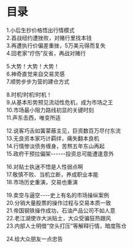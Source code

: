 # 目录
1.小后生抄价格悟出行情模式      
2.首战纽约遭挫败，对赌行里找本钱       
3.再遭执行价偏差重挫，5万美元得而复失      
4.回老家“疗伤”反省，再战对赌行      

5.大势！大势！大势！          
6.神奇直觉来自交易灵感         
7.顺势步步为营的建仓方式        

8.时机!时机!时机！            
9.从基本形势预见流动性危机，成为市场之王           
10.市场最小阻力路线初显的关键时刻            
11.声东击西，唯变所适               

12.说客巧舌如簧蒙蔽主见，巨资数百万尽付东流                
13.无良资本家巧计羁绊，痛失翻本良机          
14.行情惨淡债务缠身，苦熬五年东山再起           
15.政府干预拉偏架------投资总可能遭逢意外           

16.对贴士执迷不悟是人性弱点啊             
17.敬慎不败、当机立断，养成职业本能           
18.市场历史重演，交易也重演          

19.卖空与逼空----史上有名的市场操纵案例             
20.分销大量股票的操作过程与交易本质一致        
21.帝国钢铁操作成功，石油产品公司不如人意          
22.老江湖使诈大派贴士，大众受骗狂热跟风           
23.内部人士明借“空头打压”等解释行情，暗度陈仓        

24.给大众朋友一点忠告           
